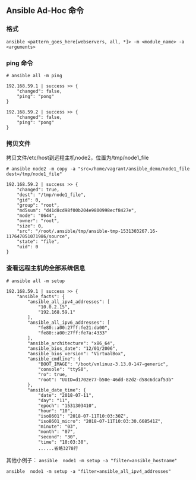 ## Ansible Ad-Hoc 命令

### 格式
`ansible <pattern_goes_here[webservers, all, *]> -m <module_name> -a <arguments>`


### ping 命令
`# ansible all -m ping`
```
192.168.59.1 | success >> {
    "changed": false,
    "ping": "pong"
}

192.168.59.2 | success >> {
    "changed": false,
    "ping": "pong"
}
```

###  拷贝文件
拷贝文件/etc/host到远程主机node2，位置为/tmp/node1_file

`# ansible node2 -m copy -a "src=/home/vagrant/ansible_demo/node1_file dest=/tmp/node1_file"`

```
192.168.59.2 | success >> {
    "changed": true,
    "dest": "/tmp/node1_file",
    "gid": 0,
    "group": "root",
    "md5sum": "d41d8cd98f00b204e9800998ecf8427e",
    "mode": "0644",
    "owner": "root",
    "size": 0,
    "src": "/root/.ansible/tmp/ansible-tmp-1531303267.16-117647051071986/source",
    "state": "file",
    "uid": 0
}
```

### 查看远程主机的全部系统信息
`# ansible all -m setup`
```
192.168.59.1 | success >> {
    "ansible_facts": {
        "ansible_all_ipv4_addresses": [
            "10.0.2.15",
            "192.168.59.1"
        ],
        "ansible_all_ipv6_addresses": [
            "fe80::a00:27ff:fe21:da00",
            "fe80::a00:27ff:fe7a:4333"
        ],
        "ansible_architecture": "x86_64",
        "ansible_bios_date": "12/01/2006",
        "ansible_bios_version": "VirtualBox",
        "ansible_cmdline": {
            "BOOT_IMAGE": "/boot/vmlinuz-3.13.0-147-generic",
            "console": "ttyS0",
            "ro": true,
            "root": "UUID=d1702e77-b50e-46dd-82d2-d58c6dcaf53b"
        },
        "ansible_date_time": {
            "date": "2018-07-11",
            "day": "11",
            "epoch": "1531303410",
            "hour": "10",
            "iso8601": "2018-07-11T10:03:30Z",
            "iso8601_micro": "2018-07-11T10:03:30.668541Z",
            "minute": "03",
            "month": "07",
            "second": "30",
            "time": "10:03:30",
            ......省略3278行
```            
其他小例子：
`ansible  node1 -m setup -a "filter=ansible_hostname"`

`ansible  node1 -m setup -a "filter=ansible_all_ipv4_addresses"`
